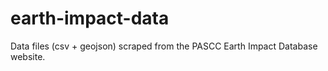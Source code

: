 # earth-impact-data
Data files (csv + geojson) scraped from the PASCC Earth Impact Database website.
